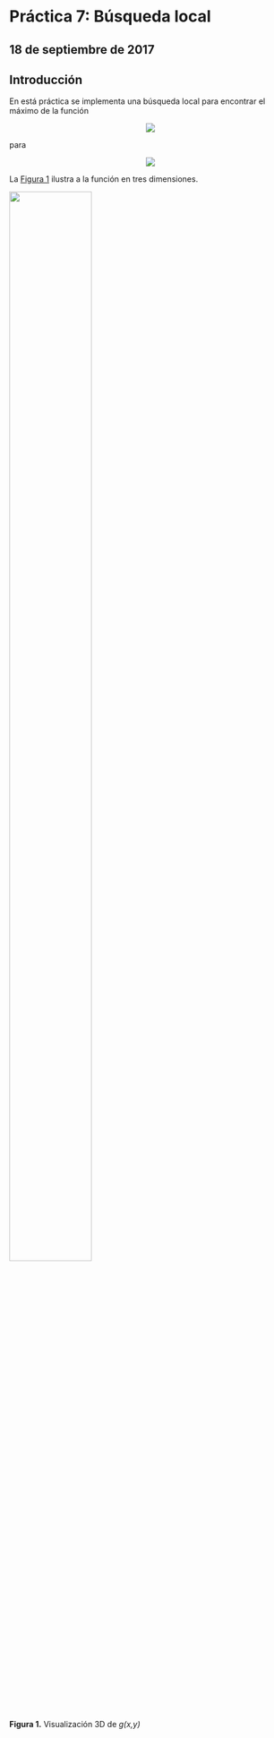 # Práctica 7: Búsqueda local
## 18 de septiembre de 2017

## Introducción
En está práctica se implementa una búsqueda local para encontrar el máximo de la función
<p align="center">
<img src="http://latex.codecogs.com/svg.latex?g(x,y)=\frac{(x+\frac{1}{2})^4-30x^2-20x+(y+\frac{1}{2})^4-30y^2-20y}{100}" border="0"/>
</p>
para 
<p align="center">
  <img src="http://latex.codecogs.com/svg.latex?-6\leq{x,y}\leq5." border="0"/> 
  </p>
  La <a href="#fig1"> Figura 1</a> ilustra a la función en tres dimensiones.
  
  <p align="center">
<div id="fig3" style="width:300px; height=200px">
<img src="https://github.com/eduardovaldesga/SimulacionSistemas/blob/master/p7/p7_2d.png" height="70%" width="70%"/><br>
<b>Figura 1.</b> Visualización 3D de <i>g(x,y)</i>
</div>
</p>
